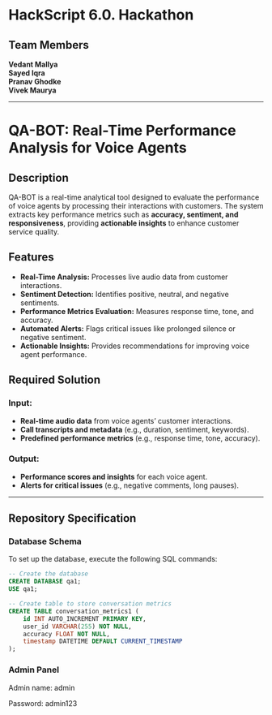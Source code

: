 # **HackScript 6.0. Hackathon** 

## Team Members  
**Vedant Mallya**  
**Sayed Iqra**  
**Pranav Ghodke**  
**Vivek Maurya**  

--------------------------------------------------------------------------------------------------------------------------------------------------------------------------------------------------------------------

# **QA-BOT: Real-Time Performance Analysis for Voice Agents**

## Description

QA-BOT is a real-time analytical tool designed to evaluate the performance of voice agents by processing their interactions with customers. The system extracts key performance metrics such as **accuracy, sentiment, and responsiveness**, providing **actionable insights** to enhance customer service quality.

## Features

- **Real-Time Analysis:** Processes live audio data from customer interactions.  
- **Sentiment Detection:** Identifies positive, neutral, and negative sentiments.  
- **Performance Metrics Evaluation:** Measures response time, tone, and accuracy.  
- **Automated Alerts:** Flags critical issues like prolonged silence or negative sentiment.  
- **Actionable Insights:** Provides recommendations for improving voice agent performance.  

## Required Solution

### Input:
- **Real-time audio data** from voice agents’ customer interactions.  
- **Call transcripts and metadata** (e.g., duration, sentiment, keywords).  
- **Predefined performance metrics** (e.g., response time, tone, accuracy).  

### Output:
- **Performance scores and insights** for each voice agent.  
- **Alerts for critical issues** (e.g., negative comments, long pauses). 

--------------------------------------------------------------------------------------------------------------------------------------------------------------------------------------------------------------------

## **Repository Specification**  

### **Database Schema**  

To set up the database, execute the following SQL commands:

```sql
-- Create the database
CREATE DATABASE qa1;
USE qa1;

-- Create table to store conversation metrics
CREATE TABLE conversation_metrics1 (
    id INT AUTO_INCREMENT PRIMARY KEY,
    user_id VARCHAR(255) NOT NULL,
    accuracy FLOAT NOT NULL,
    timestamp DATETIME DEFAULT CURRENT_TIMESTAMP
);
```

### **Admin Panel**  

Admin name: admin 

Password: admin123

